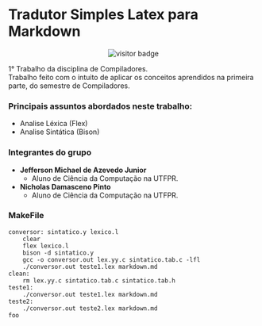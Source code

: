# Tradutor Simples Latex para Markdown
<div align="center">
 
![visitor badge](https://visitor-badge.laobi.icu/badge?page_id=Conversor-Latex-Markdown&title=Viewers)
</div>

1° Trabalho da disciplina de Compiladores.  
Trabalho feito com o intuito de aplicar os conceitos aprendidos na primeira parte, do semestre de Compiladores.  

### Principais assuntos abordados neste trabalho:
* Analise Léxica (Flex)
* Analise Sintática (Bison)

### Integrantes do grupo
* **Jefferson Michael de Azevedo Junior**
  * Aluno de Ciência da Computação na UTFPR.
* **Nicholas Damasceno Pinto**
  * Aluno de Ciência da Computação na UTFPR.

### MakeFile
```console
conversor: sintatico.y lexico.l
	clear
	flex lexico.l
	bison -d sintatico.y
	gcc -o conversor.out lex.yy.c sintatico.tab.c -lfl
	./conversor.out teste1.lex markdown.md
clean:
	rm lex.yy.c sintatico.tab.c sintatico.tab.h
teste1:
	./conversor.out teste1.lex markdown.md
teste2:
	./conversor.out teste2.lex markdown.md
foo
```
